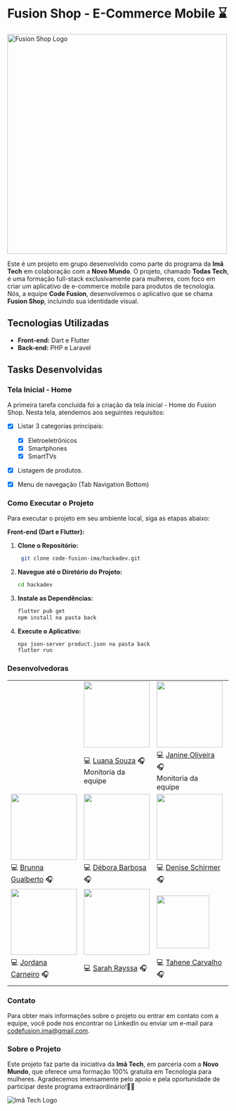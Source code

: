 # Fusion Shop - E-Commerce Mobile ⌛


<img src="images/readme/GIF-README.gif" alt="Fusion Shop Logo" width="500">


Este é um projeto em grupo desenvolvido como parte do programa da **Imã Tech** em colaboração com a **Novo Mundo**. O projeto, chamado **Todas Tech**, é uma formação full-stack exclusivamente para mulheres, com foco em criar um aplicativo de e-commerce mobile para produtos de tecnologia. Nós, a equipe **Code Fusion**, desenvolvemos o aplicativo que se chama **Fusion Shop**, incluindo sua identidade visual.

## Tecnologias Utilizadas

- **Front-end:** Dart e Flutter
- **Back-end:** PHP e Laravel

## Tasks Desenvolvidas

### Tela Inicial - Home

A primeira tarefa concluída foi a criação da tela inicial - Home do Fusion Shop. Nesta tela, atendemos aos seguintes requisitos:

- [x] Listar 3 categorias principais:
    - [x] Eletroeletrônicos
    - [x] Smartphones
    - [x] SmartTVs
- [x] Listagem de produtos.
- [x] Menu de navegação (Tab Navigation Bottom)


### Como Executar o Projeto

Para executar o projeto em seu ambiente local, siga as etapas abaixo:

**Front-end (Dart e Flutter):**

1. **Clone o Repositório:**

   ```bash
    git clone code-fusion-ima/hackadev.git

2. **Navegue até o Diretório do Projeto:**
    
    ```bash
    cd hackadev

3. **Instale as Dependências:**

    ```bash
    flutter pub get
    npm install na pasta back

4. **Execute o Aplicativo:**

    ```bash
    npx json-server product.json na pasta back
    flutter run

### Desenvolvedoras

|  |  |  |  |
| ---------------- | ---------------- | ---------------- | ---------------- |
| |<a href="https://www.linkedin.com/in/luana-souza-dev"><img src="images/readme/Luana.jpg" width="150"></a>|  <a href="https://www.linkedin.com/in/janine-de-oliveira"><img src="images/readme/Janine.jpg" width="150"></a>|
| |💻 <a href="https://www.linkedin.com/in/luana-souza-dev">Luana Souza</a> 🎧<br>Monitoria da equipe | 💻 <a href="https://www.linkedin.com/in/janine-de-oliveira">Janine Oliveira </a> 🎧<br>Monitoria da equipe |
| <a href="#"><img src="images/readme/Brunna.jpg" width="150"></a> |  <a href="https://www.linkedin.com/in/debora--barbosa"><img src="images/readme/Debora.jpg" width="150"></a> | <a href="#"><img src="images/readme/Denise.jpeg" width="150"></a> |<a href="https://www.linkedin.com/in/dancarvalho09"><img src="images/readme/Danubia.jpg" width="150"></a> |
|💻 <a href="#">Brunna Gualberto</a> 🎧| 💻 <a href="https://www.linkedin.com/in/debora--barbosa">Débora Barbosa</a> 🎧 | 💻 <a href="#">Denise Schirmer</a> 🎧 | 💻 <a href="https://www.linkedin.com/in/dancarvalho09"> Danúbia Ferreira</a> 🎧 |
| <a href="http://linkedin.com/in/jordana-alves-carneiro-774879161"><img src="images/readme/Jordana.jpeg" width="150"></a> |  <a href="https://www.linkedin.com/in/sarah-rayssa"><img src="images/readme/Sarah.jpg" width="150"></a> | <a href="https://www.linkedin.com/in/tahene-carvalho-4492bb228"><img src="images/readme/Tahene.jpeg" width="120"></a> | <a href="https://www.linkedin.com/in/viviane-canuto-a14274212"><img src="images/readme/Viviane.jpg" width="150"></a> |
| 💻 <a href="http://linkedin.com/in/jordana-alves-carneiro-774879161">Jordana Carneiro</a> 🎧 | 💻 <a href="https://www.linkedin.com/in/sarah-rayssa">Sarah Rayssa</a> 🎧 |💻 <a href="https://www.linkedin.com/in/tahene-carvalho-4492bb228">Tahene Carvalho</a> 🎧 | 💻 <a href="https://www.linkedin.com/in/viviane-canuto-a14274212"> Viviane Canuto</a> 🎧 | 
||||


### Contato

Para obter mais informações sobre o projeto ou entrar em contato com a equipe, você pode nos encontrar no LinkedIn ou enviar um e-mail para [codefusion.ima@gmail.com](mailto:endereço-de-email@exemplo.com).

### Sobre o Projeto

Este projeto faz parte da iniciativa da **Imã Tech**, em parceria com a **Novo Mundo**, que oferece uma formação 100% gratuita em Tecnologia para mulheres. Agradecemos imensamente pelo apoio e pela oportunidade de participar deste programa extraordinário!🚀🌟

![Imã Tech Logo](images/readme/logo-ima-tech.png)
